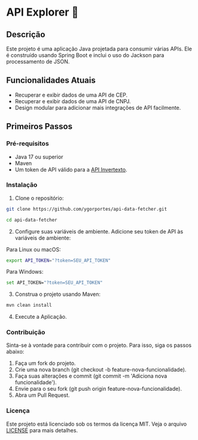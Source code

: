 # API Explorer 🔎

## Descrição

Este projeto é uma aplicação Java projetada para consumir várias APIs. Ele é construído usando Spring Boot e inclui o uso do Jackson para processamento de JSON.

## Funcionalidades Atuais

- Recuperar e exibir dados de uma API de CEP.
- Recuperar e exibir dados de uma API de CNPJ.
- Design modular para adicionar mais integrações de API facilmente.

## Primeiros Passos

### Pré-requisitos

- Java 17 ou superior
- Maven
- Um token de API válido para a [API Invertexto](https://invertexto.com/).

### Instalação

1. Clone o repositório:

```bash
git clone https://github.com/ygorportes/api-data-fetcher.git
```
```bash
cd api-data-fetcher
```
2. Configure suas variáveis de ambiente. Adicione seu token de API às variáveis de ambiente:

Para Linux ou macOS:
```bash
export API_TOKEN="?token=SEU_API_TOKEN"
```

Para Windows:
```bash
set API_TOKEN="?token=SEU_API_TOKEN"
```


3. Construa o projeto usando Maven:
```bash
mvn clean install
```

4. Execute a Aplicação.

### Contribuição
Sinta-se à vontade para contribuir com o projeto. Para isso, siga os passos abaixo:

1. Faça um fork do projeto.
2. Crie uma nova branch (git checkout -b feature-nova-funcionalidade).
3. Faça suas alterações e commit (git commit -m 'Adiciona nova funcionalidade').
4. Envie para o seu fork (git push origin feature-nova-funcionalidade).
5. Abra um Pull Request.

### Licença

Este projeto está licenciado sob os termos da licença MIT. Veja o arquivo [LICENSE](LICENSE.md) para mais detalhes.
